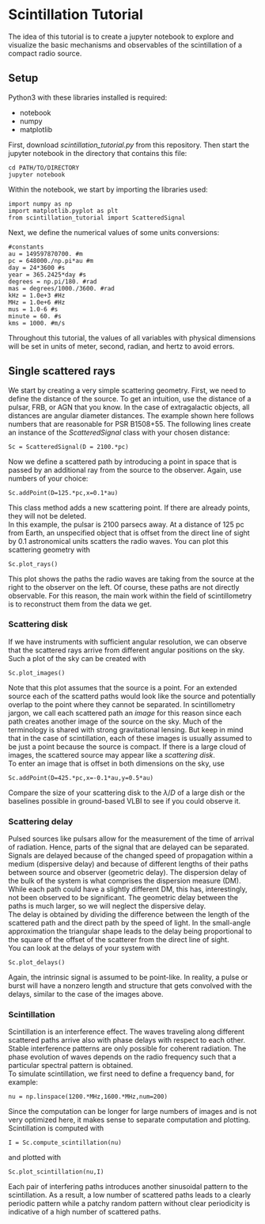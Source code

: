 # Scintillation Tutorial

The idea of this tutorial is to create a jupyter notebook to explore and visualize the basic mechanisms and observables of the scintillation of a compact radio source.

## Setup

Python3 with these libraries installed is required:
-  notebook
-  numpy
-  matplotlib

First, download *scintillation_tutorial.py* from this repository.
Then start the jupyter notebook in the directory that contains this file:
~~~
cd PATH/TO/DIRECTORY
jupyter notebook
~~~

Within the notebook, we start by importing the libraries used:
~~~
import numpy as np
import matplotlib.pyplot as plt
from scintillation_tutorial import ScatteredSignal
~~~

Next, we define the numerical values of some units conversions:
~~~
#constants
au = 149597870700. #m
pc = 648000./np.pi*au #m
day = 24*3600 #s
year = 365.2425*day #s
degrees = np.pi/180. #rad
mas = degrees/1000./3600. #rad
kHz = 1.0e+3 #Hz
MHz = 1.0e+6 #Hz
mus = 1.0-6 #s
minute = 60. #s
kms = 1000. #m/s
~~~
Throughout this tutorial, the values of all variables with physical dimensions will be set in units of meter, second, radian, and hertz to avoid errors.

## Single scattered rays

We start by creating a very simple scattering geometry. First, we need to define the distance of the source. To get an intuition, use the distance of a pulsar, FRB, or AGN that you know. In the case of extragalactic objects, all distances are angular diameter distances. The example shown here follows numbers that are reasonable for PSR B1508+55.
The following lines create an instance of the *ScatteredSignal* class with your chosen distance:
~~~
Sc = ScatteredSignal(D = 2100.*pc)
~~~
Now we define a scattered path by introducing a point in space that is passed by an additional ray from the source to the observer. Again, use numbers of your choice:
~~~
Sc.addPoint(D=125.*pc,x=0.1*au)
~~~
This class method adds a new scattering point. If there are already points, they will not be deleted.\
In this example, the pulsar is 2100 parsecs away. At a distance of 125 pc from Earth, an unspecified object that is offset from the direct line of sight by 0.1 astronomical units scatters the radio waves.
You can plot this scattering geometry with
~~~
Sc.plot_rays()
~~~
This plot shows the paths the radio waves are taking from the source at the right to the observer on the left. Of course, these paths are not directly observable. For this reason, the main work within the field of scintillometry is to reconstruct them from the data we get.

### Scattering disk

If we have instruments with sufficient angular resolution, we can observe that the scattered rays arrive from different angular positions on the sky. Such a plot of the sky can be created with
~~~
Sc.plot_images()
~~~
Note that this plot assumes that the source is a point. For an extended source each of the scatterd paths would look like the source and potentially overlap to the point where they cannot be separated. In scintillometry jargon, we call each scattered path an *image* for this reason since each path creates another image of the source on the sky. Much of the terminology is shared with strong gravitational lensing. But keep in mind that in the case of scintillation, each of these images is usually assumed to be just a point because the source is compact. If there is a large cloud of images, the scattered source may appear like a *scattering disk*.\
To enter an image that is offset in both dimensions on the sky, use
~~~
Sc.addPoint(D=425.*pc,x=-0.1*au,y=0.5*au)
~~~
Compare the size of your scattering disk to the $\lambda / D$ of a large dish or the baselines possible in ground-based VLBI to see if you could observe it.

### Scattering delay

Pulsed sources like pulsars allow for the measurement of the time of arrival of radiation. Hence, parts of the signal that are delayed can be separated. Signals are delayed because of the changed speed of propagation within a medium (dispersive delay) and because of different lengths of their paths between source and observer (geometric delay). The dispersion delay of the bulk of the system is what comprises the dispersion measure (DM). While each path could have a slightly different DM, this has, interestingly, not been observed to be significant. The geometric delay between the paths is much larger, so we will neglect the dispersive delay.\
The delay is obtained by dividing the difference between the length of the scattered path and the direct path by the speed of light. In the small-angle approximation the triangular shape leads to the delay being proportional to the square of the offset of the scatterer from the direct line of sight.\
You can look at the delays of your system with
~~~
Sc.plot_delays()
~~~
Again, the intrinsic signal is assumed to be point-like. In reality, a pulse or burst will have a nonzero length and structure that gets convolved with the delays, similar to the case of the images above.

### Scintillation

Scintillation is an interference effect. The waves traveling along different scattered paths arrive also with phase delays with respect to each other. Stable interference patterns are only possible for coherent radiation. The phase evolution of waves depends on the radio frequency such that a particular spectral pattern is obtained.\
To simulate scintillation, we first need to define a frequency band, for example:
~~~
nu = np.linspace(1200.*MHz,1600.*MHz,num=200)
~~~
Since the computation can be longer for large numbers of images and is not very optimized here, it makes sense to separate computation and plotting. Scintillation is computed with
~~~
I = Sc.compute_scintillation(nu)
~~~
and plotted with
~~~
Sc.plot_scintillation(nu,I)
~~~
Each pair of interfering paths introduces another sinusoidal pattern to the scintillation. As a result, a low number of scattered paths leads to a clearly periodic pattern while a patchy random pattern without clear periodicity is indicative of a high number of scattered paths.